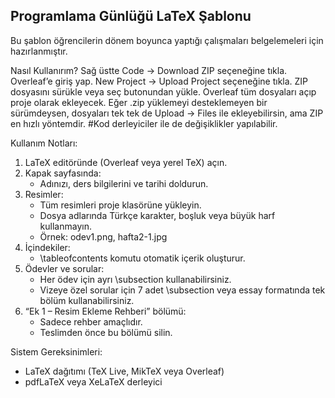 Programlama Günlüğü LaTeX Şablonu
---------------------------------

Bu şablon öğrencilerin dönem boyunca yaptığı çalışmaları belgelemeleri için hazırlanmıştır.

Nasıl Kullanırım?
Sağ üstte Code → Download ZIP seçeneğine tıkla.
Overleaf’e giriş yap.
New Project → Upload Project seçeneğine tıkla.
ZIP dosyasını sürükle veya seç butonundan yükle.
Overleaf tüm dosyaları açıp proje olarak ekleyecek.
Eğer .zip yüklemeyi desteklemeyen bir sürümdeysen, dosyaları tek tek de Upload → Files ile ekleyebilirsin, ama ZIP en hızlı yöntemdir.
#Kod derleyiciler ile de değişiklikler yapılabilir.

Kullanım Notları:
1. LaTeX editöründe (Overleaf veya yerel TeX) açın.
2. Kapak sayfasında:
   - Adınızı, ders bilgilerini ve tarihi doldurun.
3. Resimler:
   - Tüm resimleri proje klasörüne yükleyin.
   - Dosya adlarında Türkçe karakter, boşluk veya büyük harf kullanmayın.
   - Örnek: odev1.png, hafta2-1.jpg
4. İçindekiler:
   - \tableofcontents komutu otomatik içerik oluşturur.
5. Ödevler ve sorular:
   - Her ödev için ayrı \subsection kullanabilirsiniz.
   - Vizeye özel sorular için 7 adet \subsection veya essay formatında tek bölüm kullanabilirsiniz.
6. “Ek 1 – Resim Ekleme Rehberi” bölümü:
   - Sadece rehber amaçlıdır.
   - Teslimden önce bu bölümü silin.

Sistem Gereksinimleri:
- LaTeX dağıtımı (TeX Live, MikTeX veya Overleaf)
- pdfLaTeX veya XeLaTeX derleyici
